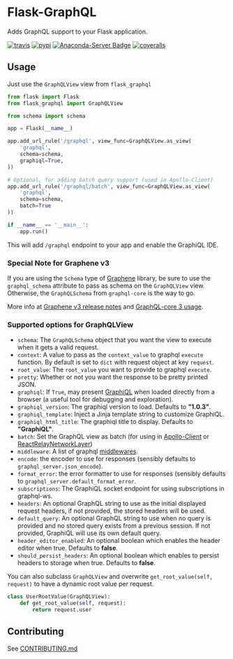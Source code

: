 # Flask-GraphQL

Adds GraphQL support to your Flask application.

[![travis][travis-image]][travis-url]
[![pypi][pypi-image]][pypi-url]
[![Anaconda-Server Badge][conda-image]][conda-url]
[![coveralls][coveralls-image]][coveralls-url]

[travis-image]: https://travis-ci.org/graphql-python/flask-graphql.svg?branch=master
[travis-url]: https://travis-ci.org/graphql-python/flask-graphql
[pypi-image]: https://img.shields.io/pypi/v/flask-graphql.svg?style=flat
[pypi-url]: https://pypi.org/project/flask-graphql/
[coveralls-image]: https://coveralls.io/repos/graphql-python/flask-graphql/badge.svg?branch=master&service=github
[coveralls-url]: https://coveralls.io/github/graphql-python/flask-graphql?branch=master
[conda-image]: https://img.shields.io/conda/vn/conda-forge/flask-graphql.svg
[conda-url]: https://anaconda.org/conda-forge/flask-graphql

## Usage

Just use the `GraphQLView` view from `flask_graphql`

```python
from flask import Flask
from flask_graphql import GraphQLView

from schema import schema

app = Flask(__name__)

app.add_url_rule('/graphql', view_func=GraphQLView.as_view(
    'graphql',
    schema=schema,
    graphiql=True,
))

# Optional, for adding batch query support (used in Apollo-Client)
app.add_url_rule('/graphql/batch', view_func=GraphQLView.as_view(
    'graphql',
    schema=schema,
    batch=True
))

if __name__ == '__main__':
    app.run()
```

This will add `/graphql` endpoint to your app and enable the GraphiQL IDE.

### Special Note for Graphene v3

If you are using the `Schema` type of [Graphene](https://github.com/graphql-python/graphene) library, be sure to use the `graphql_schema` attribute to pass as schema on the `GraphQLView` view. Otherwise, the `GraphQLSchema` from `graphql-core` is the way to go.

More info at [Graphene v3 release notes](https://github.com/graphql-python/graphene/wiki/v3-release-notes#graphene-schema-no-longer-subclasses-graphqlschema-type) and [GraphQL-core 3 usage](https://github.com/graphql-python/graphql-core#usage).


### Supported options for GraphQLView

 * `schema`: The `GraphQLSchema` object that you want the view to execute when it gets a valid request.
 * `context`: A value to pass as the `context_value` to graphql `execute` function. By default is set to `dict` with request object at key `request`.
 * `root_value`: The `root_value` you want to provide to graphql `execute`.
 * `pretty`: Whether or not you want the response to be pretty printed JSON.
 * `graphiql`: If `True`, may present [GraphiQL](https://github.com/graphql/graphiql) when loaded directly from a browser (a useful tool for debugging and exploration).
 * `graphiql_version`: The graphiql version to load. Defaults to **"1.0.3"**.
 * `graphiql_template`: Inject a Jinja template string to customize GraphiQL.
 * `graphiql_html_title`: The graphiql title to display. Defaults to **"GraphiQL"**.
 * `batch`: Set the GraphQL view as batch (for using in [Apollo-Client](http://dev.apollodata.com/core/network.html#query-batching) or [ReactRelayNetworkLayer](https://github.com/nodkz/react-relay-network-layer))
 * `middleware`: A list of graphql [middlewares](http://docs.graphene-python.org/en/latest/execution/middleware/).
 * `encode`: the encoder to use for responses (sensibly defaults to `graphql_server.json_encode`).
 * `format_error`: the error formatter to use for responses (sensibly defaults to `graphql_server.default_format_error`.
 * `subscriptions`: The GraphiQL socket endpoint for using subscriptions in graphql-ws.
 * `headers`: An optional GraphQL string to use as the initial displayed request headers, if not provided, the stored headers will be used.
 * `default_query`: An optional GraphQL string to use when no query is provided and no stored query exists from a previous session. If not provided, GraphiQL will use its own default query.
* `header_editor_enabled`: An optional boolean which enables the header editor when true. Defaults to **false**.
* `should_persist_headers`:  An optional boolean which enables to persist headers to storage when true. Defaults to **false**.

You can also subclass `GraphQLView` and overwrite `get_root_value(self, request)` to have a dynamic root value
per request.

```python
class UserRootValue(GraphQLView):
    def get_root_value(self, request):
        return request.user

```

## Contributing
See [CONTRIBUTING.md](CONTRIBUTING.md)
